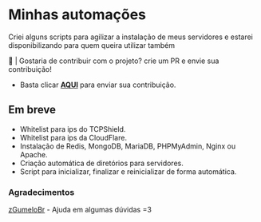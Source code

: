 # Minhas automações

Criei alguns scripts para agilizar a instalação de meus servidores e estarei disponibilizando para quem queira utilizar também


🤝 | Gostaria de contribuir com o projeto? crie um PR e envie sua contribuição!
- Basta clicar **[AQUI](https://github.com/unbeproducoes/automatizations/pulls)** para enviar sua contribuição.


## Em breve

- Whitelist para ips do TCPShield.
- Whitelist para ips da CloudFlare.
- Instalação de Redis, MongoDB, MariaDB, PHPMyAdmin, Nginx ou Apache.
- Criação automática de diretórios para servidores.
- Script para inicializar, finalizar e reinicializar de forma automática.

### Agradecimentos 

[zGumeloBr](https://github.com/zGumeloBr) - Ajuda em algumas dúvidas =3